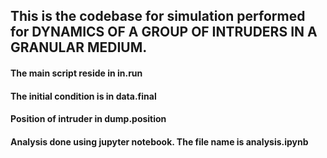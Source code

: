 ## This is the codebase for simulation performed for DYNAMICS OF A GROUP OF INTRUDERS IN A GRANULAR MEDIUM.

#### The main script reside in in.run
#### The initial condition is in data.final
#### Position of intruder in dump.position
#### Analysis done using jupyter notebook. The file name is analysis.ipynb
